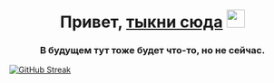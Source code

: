 <h1 align="center">Привет, <a href="https://wodjess.github.io/betterquestsite/BetterQuest.html" target="_blank">тыкни сюда</a>
<img src="https://github.com/blackcater/blackcater/raw/main/images/Hi.gif" height="32"/></h1>
<h3 align="center">В будущем тут тоже будет что-то, но не сейчас.</h3>

[![GitHub Streak](https://github-readme-streak-stats.herokuapp.com/?user=Wodjess)](https://git.io/streak-stats)
